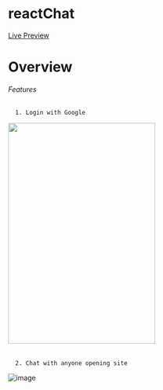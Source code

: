 # reactChat
[Live Preview](https://pratikkabade.github.io/reactChat/)

# Overview


###### Features
      1. Login with Google
<img src="https://user-images.githubusercontent.com/76637730/173007038-e97bfd93-1916-4eae-bc80-034a9dc6e333.png" width="300" height="450" />


###### 
      2. Chat with anyone opening site
![image](https://user-images.githubusercontent.com/76637730/173007827-01335da3-f779-4ca2-96a1-f5b77b47b0c5.png)
